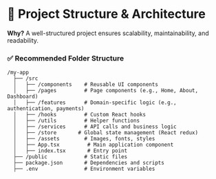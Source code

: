 # **🔹 Project Structure & Architecture**

**Why?** A well-structured project ensures scalability, maintainability, and readability.

### **✅ Recommended Folder Structure**

```
/my-app
  ├── /src
  │   ├── /components    # Reusable UI components
  │   ├── /pages         # Page components (e.g., Home, About, Dashboard)
  │   ├── /features      # Domain-specific logic (e.g., authentication, payments)
  │   ├── /hooks         # Custom React hooks
  │   ├── /utils         # Helper functions
  │   ├── /services      # API calls and business logic
  │   ├── /store       # Global state management (React redux)
  │   ├── /assets        # Images, fonts, styles
  │   ├── App.tsx         # Main application component
  │   ├── index.tsx       # Entry point
  ├── /public            # Static files
  ├── package.json       # Dependencies and scripts
  ├── .env               # Environment variables
```
